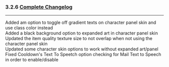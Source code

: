 ### 3.2.6 [Complete Changelog](https://github.com/eltreum0/eltruism/blob/main/Changelog.md)
___
Added am option to toggle off gradient texts on character panel skin and use class color instead\
Added a black background option to expanded art in character panel skin\
Updated the item quality texture size to not overlap when not using the character panel skin\
Updated some character skin options to work without expanded art/panel\
Fixed Cooldown's Text To Speetch option checking for Mail Text to Speech in order to enable/disable
